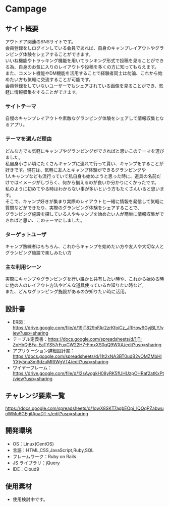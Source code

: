 # Campage

## サイト概要

アウトドア関連のSNSサイトです。  
会員登録をしログインしている会員であれば、自身のキャンプレイアウトやグランピング体験をシェアすることができます。  
いいね機能やトラッキング機能を用いてランキング形式で投稿を見ることができる為、自身のお気に入りのレイアウトや投稿を多くの方に知ってもらえます。  
また、コメント機能やDM機能を活用することで経験者同士は勿論、これから始めたい方も気軽に交流することが可能です。  
会員登録をしていないユーザーでもシェアされている画像を見ることができ、気軽に情報収集をすることができます。

### サイトテーマ

自慢のキャンプレイアウトや素敵なグランピング体験をシェアして情報収集となるアプリ。

### テーマを選んだ理由

どんな方でも気軽にキャンプやグランピングができればと思いこのテーマを選びました。  
私自身小さい頃にたくさんキャンプに連れて行って貰い、キャンプをすることが好きです。現在は、気軽に友人とキャンプ体験ができるグランピングや  
1人キャンプなども流行っていて私自身も始めようと思った時に、道具の名前だけではイメージがしづらく、何から揃えるのが良いか分かりにくかったです。  
私のように初めてやる時はわからない事が多いという方もたくさんいると思います。  
そこで、キャンプ好きが集まり実際のレイアウトと一緒に情報を発信して気軽に質問などができたり、実際のグランピング体験をシェアすることで、  
グランピング施設を探している人やキャンプを始めたい人が簡単に情報収集ができればと思い、このテーマにしました。

### ターゲットユーザ

キャンプ熟練者はもちろん、これからキャンプを始めたい方や友人や大切な人とグランピング施設で楽しみたい方

### 主な利用シーン

実際にキャンプやグランピングを行い誰かと共有したい時や、これから始める時に他の人のレイアウト方法やどんな道具使っているか知りたい時など。  
また、どんなグランピング施設があるのか知りたい時に活用。

## 設計書

- ER図：https://drive.google.com/file/d/19jT829nFAr2zrKfoiCz_JRHow9GyjBLY/view?usp=sharing
- テーブル定義書：https://docs.google.com/spreadsheets/d/1jT-ZpHbQjBFa-EaTYS57rFuxCW22H7-FmxXS0qQ9WXA/edit?usp=sharing
- アプリケーション詳細設計書：https://docs.google.com/spreadsheets/d/11t2xNA3BT0udB2vOMZMbHlYXjy5na3m9dzuMRtWgVT4/edit?usp=sharing
- ワイヤーフレーム：https://drive.google.com/file/d/12sAyogkH08yRK5fUHUzpOHRaf2atKxPt/view?usp=sharing


## チャレンジ要素一覧

https://docs.google.com/spreadsheets/d/1owX8SKT7agbEOpi_lQQqPZabwuoWMu6GEgiIAoaDT-s/edit?usp=sharing

## 開発環境

- OS：Linux(CentOS)
- 言語：HTML,CSS,JavaScript,Ruby,SQL
- フレームワーク：Ruby on Rails
- JS ライブラリ：jQuery
- IDE：Cloud9

## 使用素材

- 使用検討中です。
